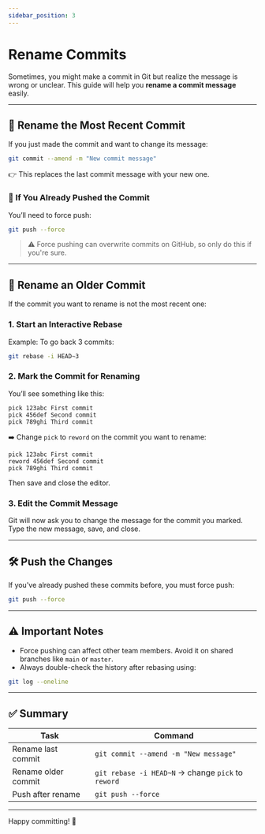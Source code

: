 ```yaml
---
sidebar_position: 3
---
```


# Rename Commits

Sometimes, you might make a commit in Git but realize the message is wrong or unclear. This guide will help you **rename a commit message** easily.

---

## 🔄 Rename the Most Recent Commit

If you just made the commit and want to change its message:

```bash
git commit --amend -m "New commit message"
```

👉 This replaces the last commit message with your new one.

### 🚀 If You Already Pushed the Commit

You’ll need to force push:

```bash
git push --force
```

> ⚠️ Force pushing can overwrite commits on GitHub, so only do this if you're sure.

---

## 🔁 Rename an Older Commit

If the commit you want to rename is not the most recent one:

### 1. Start an Interactive Rebase

Example: To go back 3 commits:

```bash
git rebase -i HEAD~3
```

### 2. Mark the Commit for Renaming

You’ll see something like this:

```
pick 123abc First commit
pick 456def Second commit
pick 789ghi Third commit
```

➡️ Change `pick` to `reword` on the commit you want to rename:

```
pick 123abc First commit
reword 456def Second commit
pick 789ghi Third commit
```

Then save and close the editor.

### 3. Edit the Commit Message

Git will now ask you to change the message for the commit you marked. Type the new message, save, and close.

---

## 🛠 Push the Changes

If you've already pushed these commits before, you must force push:

```bash
git push --force
```

---

## ⚠️ Important Notes

- Force pushing can affect other team members. Avoid it on shared branches like `main` or `master`.
- Always double-check the history after rebasing using:

```bash
git log --oneline
```

---

## ✅ Summary

| Task                      | Command                                       |
|---------------------------|-----------------------------------------------|
| Rename last commit        | `git commit --amend -m "New message"`         |
| Rename older commit       | `git rebase -i HEAD~N` → change `pick` to `reword` |
| Push after rename         | `git push --force`                            |

---

Happy committing! 🎉
